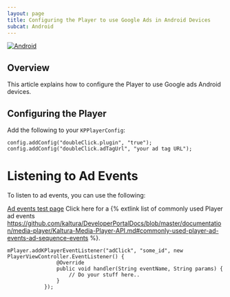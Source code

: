 ```yaml
---
layout: page
title: Configuring the Player to use Google Ads in Android Devices
subcat: Android
---
```


[![Android](https://img.shields.io/badge/Android-Supported-green.svg)](https://github.com/kaltura/player-sdk-native-ios)

## Overview
This article explains how to configure the Player to use Google ads Android devices.

## Configuring the Player
Add the following to your `KPPlayerConfig`:

```
config.addConfig("doubleClick.plugin", "true");
config.addConfig("doubleClick.adTagUrl", "your ad tag URL");
```
# Listening to Ad Events
To listen to ad events, you can use the following:

[Ad events test page](http://player.kaltura.com/modules/DoubleClick/tests/DoubleClickAdEvents.qunit.html)
Click here for a {% extlink list of commonly used Player ad events https://github.com/kaltura/DeveloperPortalDocs/blob/master/documentation/media-player/Kaltura-Media-Player-API.md#commonly-used-player-ad-events-ad-sequence-events %}.

```
mPlayer.addKPlayerEventListener("adClick", "some_id", new PlayerViewController.EventListener() {
                @Override
                public void handler(String eventName, String params) {
                    // Do your stuff here..
                }
            });
```
